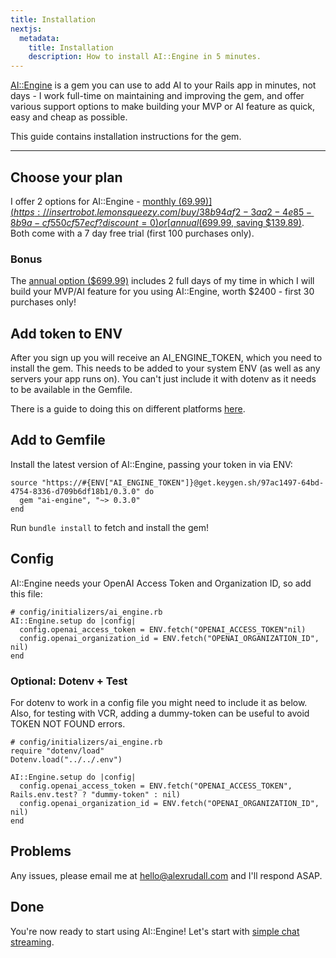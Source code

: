 ```yaml
---
title: Installation
nextjs:
  metadata:
    title: Installation
    description: How to install AI::Engine in 5 minutes.
---
```


[AI::Engine](https://insertrobot.com) is a gem you can use to add AI to your Rails app in minutes, not days - I work full-time on maintaining and improving the gem, and offer various support options to make building your MVP or AI feature as quick, easy and cheap as possible.

This guide contains installation instructions for the gem.

---

## Choose your plan

I offer 2 options for AI::Engine - [monthly ($69.99)](https://insertrobot.lemonsqueezy.com/buy/38b94af2-3aa2-4e85-8b9a-cf550cf57ecf?discount=0) or [annual ($699.99, saving $139.89)](https://insertrobot.lemonsqueezy.com/buy/159e9402-f971-4dcc-870a-ad0f2e19f899). Both come with a 7 day free trial (first 100 purchases only).

### Bonus

The [annual option ($699.99)](https://insertrobot.lemonsqueezy.com/buy/159e9402-f971-4dcc-870a-ad0f2e19f899) includes 2 full days of my time in which I will build your MVP/AI feature for you using AI::Engine, worth $2400 - first 30 purchases only!

## Add token to ENV

After you sign up you will receive an AI_ENGINE_TOKEN, which you need to install the gem. This needs to be added to your system ENV (as well as any servers your app runs on). You can't just include it with dotenv as it needs to be available in the Gemfile.

There is a guide to doing this on different platforms [here](https://chlee.co/how-to-setup-environment-variables-for-windows-mac-and-linux/).

## Add to Gemfile

Install the latest version of AI::Engine, passing your token in via ENV:

```
source "https://#{ENV["AI_ENGINE_TOKEN"]}@get.keygen.sh/97ac1497-64bd-4754-8336-d709b6df18b1/0.3.0" do
  gem "ai-engine", "~> 0.3.0"
end
```

Run `bundle install` to fetch and install the gem!

## Config

AI::Engine needs your OpenAI Access Token and Organization ID, so add this file:

```
# config/initializers/ai_engine.rb
AI::Engine.setup do |config|
  config.openai_access_token = ENV.fetch("OPENAI_ACCESS_TOKEN"nil)
  config.openai_organization_id = ENV.fetch("OPENAI_ORGANIZATION_ID", nil)
end
```

### Optional: Dotenv + Test

For dotenv to work in a config file you might need to include it as below. Also, for testing with VCR, adding a dummy-token can be useful to avoid TOKEN NOT FOUND errors.

```
# config/initializers/ai_engine.rb
require "dotenv/load"
Dotenv.load("../../.env")

AI::Engine.setup do |config|
  config.openai_access_token = ENV.fetch("OPENAI_ACCESS_TOKEN", Rails.env.test? ? "dummy-token" : nil)
  config.openai_organization_id = ENV.fetch("OPENAI_ORGANIZATION_ID", nil)
end
```

## Problems

Any issues, please email me at [hello@alexrudall.com](hello@alexrudall.com) and I'll respond ASAP.

## Done

You're now ready to start using AI::Engine! Let's start with [simple chat streaming](/docs/chattable).
